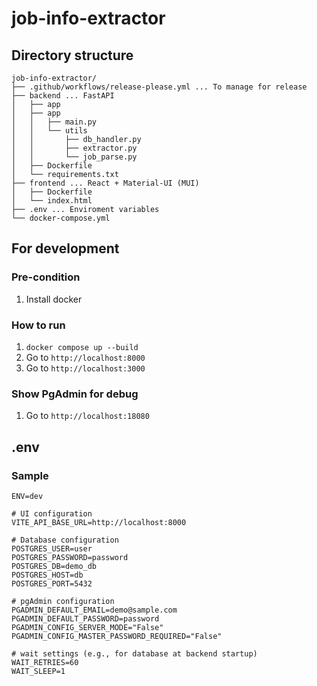 # job-info-extractor

## Directory structure 
```
job-info-extractor/
├── .github/workflows/release-please.yml ... To manage for release
├── backend ... FastAPI
│   ├── app
│   ├── app
│   │   ├── main.py
│   │   └── utils
│   │       ├── db_handler.py
│   │       ├── extractor.py
│   │       └── job_parse.py
│   ├── Dockerfile
│   └── requirements.txt
├── frontend ... React + Material-UI (MUI)
│   ├── Dockerfile
│   └── index.html
├── .env ... Enviroment variables
└── docker-compose.yml
```

## For development
### Pre-condition
1. Install docker

### How to run
1. `docker compose up --build`
2. Go to `http://localhost:8000`
3. Go to `http://localhost:3000`

### Show PgAdmin for debug
1. Go to `http://localhost:18080`

## .env
### Sample
```
ENV=dev

# UI configuration
VITE_API_BASE_URL=http://localhost:8000

# Database configuration
POSTGRES_USER=user
POSTGRES_PASSWORD=password
POSTGRES_DB=demo_db
POSTGRES_HOST=db
POSTGRES_PORT=5432

# pgAdmin configuration
PGADMIN_DEFAULT_EMAIL=demo@sample.com
PGADMIN_DEFAULT_PASSWORD=password
PGADMIN_CONFIG_SERVER_MODE="False"
PGADMIN_CONFIG_MASTER_PASSWORD_REQUIRED="False"

# wait settings (e.g., for database at backend startup)
WAIT_RETRIES=60
WAIT_SLEEP=1
```
